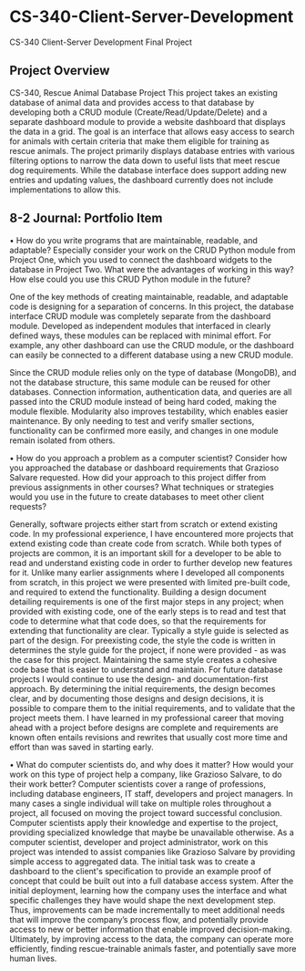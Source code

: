 # CS-340-Client-Server-Development
CS-340 Client-Server Development Final Project

## Project Overview
CS-340, Rescue Animal Database Project
This project takes an existing database of animal data and provides access to that database by developing both a CRUD module (Create/Read/Update/Delete) and a separate dashboard module to provide a website dashboard that displays the data in a grid. The goal is an interface that allows easy access to search for animals with certain criteria that make them eligible for training as rescue animals.
The project primarily displays database entries with various filtering options to narrow the data down to useful lists that meet rescue dog requirements. While the database interface does support adding new entries and updating values, the dashboard currently does not include implementations to allow this.


## 8-2 Journal: Portfolio Item
•	How do you write programs that are maintainable, readable, and adaptable? Especially consider your work on the CRUD Python module from Project One, which you used to connect the dashboard widgets to the database in Project Two. What were the advantages of working in this way? How else could you use this CRUD Python module in the future?

One of the key methods of creating maintainable, readable, and adaptable code is designing for a separation of concerns. In this project, the database interface CRUD module was completely separate from the dashboard module. Developed as independent modules that interfaced in clearly defined ways, these modules can be replaced with minimal effort. For example, any other dashboard can use the CRUD module, or the dashboard can easily be connected to a different database using a new CRUD module.

Since the CRUD module relies only on the type of database (MongoDB), and not the database structure, this same module can be reused for other databases. Connection information, authentication data, and queries are all passed into the CRUD module instead of being hard coded, making the module flexible. 
Modularity also improves testability, which enables easier maintenance. By only needing to test and verify smaller sections, functionality can be confirmed more easily, and changes in one module remain isolated from others.

•	How do you approach a problem as a computer scientist? Consider how you approached the database or dashboard requirements that Grazioso Salvare requested. How did your approach to this project differ from previous assignments in other courses? What techniques or strategies would you use in the future to create databases to meet other client requests?

Generally, software projects either start from scratch or extend existing code. In my professional experience, I have encountered more projects that extend existing code than create code from scratch. While both types of projects are common, it is an important skill for a developer to be able to read and understand existing code in order to further develop new features for it.
Unlike many earlier assignments where I developed all components from scratch, in this project we were presented with limited pre-built code, and required to extend the functionality. Building a design document detailing requirements is one of the first major steps in any project; when provided with existing code, one of the early steps is to read and test that code to determine what that code does, so that the requirements for extending that functionality are clear. 
Typically a style guide is selected as part of the design. For preexisting code, the style the code is written in determines the style guide for the project, if none were provided - as was the case for this project. Maintaining the same style creates a cohesive code base that is easier to understand and maintain.
For future database projects I would continue to use the design- and documentation-first approach. By determining the initial requirements, the design becomes clear, and by documenting those designs and design decisions, it is possible to compare them to the initial requirements, and to validate that the project meets them. I have learned in my professional career that moving ahead with a project before designs are complete and requirements are known often entails revisions and rewrites that usually cost more time and effort than was saved in starting early.


•	What do computer scientists do, and why does it matter? How would your work on this type of project help a company, like Grazioso Salvare, to do their work better?
Computer scientists cover a range of professions, including database engineers, IT staff, developers and project managers. In many cases a single individual will take on multiple roles throughout a project, all focused on moving the project toward successful conclusion. Computer scientists apply their knowledge and expertise to the project, providing specialized knowledge that maybe be unavailable otherwise.
As a computer scientist, developer and project administrator, work on this project was intended to assist companies like Grazioso Salvare by providing simple access to aggregated data. The initial task was to create a dashboard to the client's specification to provide an example proof of concept that could be built out into a full database access system. After the initial deployment, learning how the company uses the interface and what specific challenges they have would shape the next development step. Thus, improvements can be made incrementally to meet additional needs that will improve the company’s process flow, and potentially provide access to new or better information that enable improved decision-making. Ultimately, by improving access to the data, the company can operate more efficiently, finding rescue-trainable animals faster, and potentially save more human lives.
